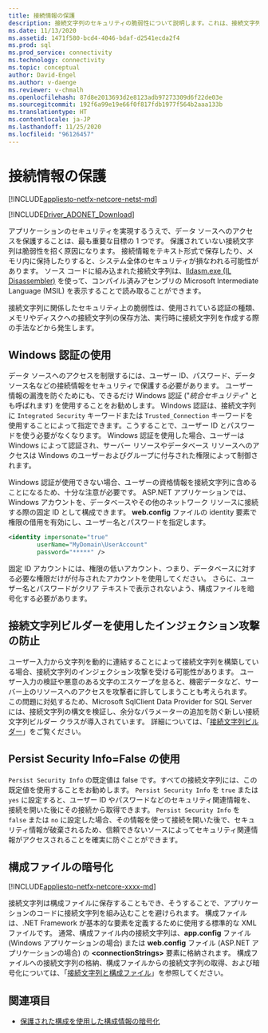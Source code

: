 ```yaml
---
title: 接続情報の保護
description: 接続文字列のセキュリティの脆弱性について説明します。これは、接続文字列の構築方法と保持方法、および認証の種類が原因で生じる場合があります。
ms.date: 11/13/2020
ms.assetid: 1471f580-bcd4-4046-bdaf-d2541ecda2f4
ms.prod: sql
ms.prod_service: connectivity
ms.technology: connectivity
ms.topic: conceptual
author: David-Engel
ms.author: v-daenge
ms.reviewer: v-chmalh
ms.openlocfilehash: 87d8e2013693d2e8123adb97273309d6f22de03e
ms.sourcegitcommit: 192f6a99e19e66f0f817fdb1977f564b2aaa133b
ms.translationtype: HT
ms.contentlocale: ja-JP
ms.lasthandoff: 11/25/2020
ms.locfileid: "96126457"
---
```

# <a name="protecting-connection-information"></a>接続情報の保護

[!INCLUDE[appliesto-netfx-netcore-netst-md](../../includes/appliesto-netfx-netcore-netst-md.md)]

[!INCLUDE[Driver_ADONET_Download](../../includes/driver_adonet_download.md)]

アプリケーションのセキュリティを実現するうえで、データ ソースへのアクセスを保護することは、最も重要な目標の 1 つです。 保護されていない接続文字列は脆弱性を招く原因になります。 接続情報をテキスト形式で保存したり、メモリ内に保持したりすると、システム全体のセキュリティが損なわれる可能性があります。 ソース コードに組み込まれた接続文字列は、[Ildasm.exe (IL Disassembler)](/dotnet/docs/framework/tools/ildasm-exe-il-disassembler.md) を使って、コンパイル済みアセンブリの Microsoft Intermediate Language (MSIL) を表示することで読み取ることができます。

接続文字列に関係したセキュリティ上の脆弱性は、使用されている認証の種類、メモリやディスクへの接続文字列の保存方法、実行時に接続文字列を作成する際の手法などから発生します。

## <a name="use-windows-authentication"></a>Windows 認証の使用

データ ソースへのアクセスを制限するには、ユーザー ID、パスワード、データ ソース名などの接続情報をセキュリティで保護する必要があります。 ユーザー情報の漏洩を防ぐためにも、できるだけ Windows 認証 ("*統合セキュリティ*" とも呼ばれます) を使用することをお勧めします。 Windows 認証は、接続文字列に `Integrated Security` キーワードまたは `Trusted_Connection` キーワードを使用することによって指定できます。こうすることで、ユーザー ID とパスワードを使う必要がなくなります。 Windows 認証を使用した場合、ユーザーは Windows によって認証され、サーバー リソースやデータベース リソースへのアクセスは Windows のユーザーおよびグループに付与された権限によって制御されます。

Windows 認証が使用できない場合、ユーザーの資格情報を接続文字列に含めることになるため、十分な注意が必要です。 ASP.NET アプリケーションでは、Windows アカウントを、データベースやその他のネットワーク リソースに接続する際の固定 ID として構成できます。 **web.config** ファイルの identity 要素で権限の借用を有効にし、ユーザー名とパスワードを指定します。

```xml  
<identity impersonate="true"
        userName="MyDomain\UserAccount"
        password="*****" />  
```  

固定 ID アカウントには、権限の低いアカウント、つまり、データベースに対する必要な権限だけが付与されたアカウントを使用してください。 さらに、ユーザー名とパスワードがクリア テキストで表示されないよう、構成ファイルを暗号化する必要があります。

## <a name="avoid-injection-attacks-with-connection-string-builders"></a>接続文字列ビルダーを使用したインジェクション攻撃の防止

ユーザー入力から文字列を動的に連結することによって接続文字列を構築している場合、接続文字列のインジェクション攻撃を受ける可能性があります。 ユーザー入力の検証や悪意のある文字のエスケープを怠ると、機密データなど、サーバー上のリソースへのアクセスを攻撃者に許してしまうことも考えられます。 この問題に対処するため、Microsoft SqlClient Data Provider for SQL Server には、接続文字列の構文を検証し、余分なパラメーターの追加を防ぐ新しい接続文字列ビルダー クラスが導入されています。 詳細については、「[接続文字列ビルダー](connection-string-builders.md)」をご覧ください。

## <a name="use-persist-security-infofalse"></a>Persist Security Info=False の使用

`Persist Security Info` の既定値は false です。すべての接続文字列には、この既定値を使用することをお勧めします。 `Persist Security Info` を `true` または `yes` に設定すると、ユーザー ID やパスワードなどのセキュリティ関連情報を、接続を開いた後にその接続から取得できます。 `Persist Security Info` を `false` または `no` に設定した場合、その情報を使って接続を開いた後で、セキュリティ情報が破棄されるため、信頼できないソースによってセキュリティ関連情報がアクセスされることを確実に防ぐことができます。

## <a name="encrypt-configuration-files"></a>構成ファイルの暗号化

[!INCLUDE[appliesto-netfx-netcore-xxxx-md](../../includes/appliesto-netfx-netcore-xxxx-md.md)]

接続文字列は構成ファイルに保存することもでき、そうすることで、アプリケーションのコードに接続文字列を組み込むことを避けられます。 構成ファイルは、.NET Framework が基本的な要素を定義するために使用する標準的な XML ファイルです。 通常、構成ファイル内の接続文字列は、**app.config** ファイル (Windows アプリケーションの場合) または **web.config** ファイル (ASP.NET アプリケーションの場合) の **\<connectionStrings>** 要素に格納されます。 構成ファイルへの接続文字列の格納、構成ファイルからの接続文字列の取得、および暗号化については、「[接続文字列と構成ファイル](connection-strings-and-configuration-files.md)」を参照してください。

## <a name="see-also"></a>関連項目

- [保護された構成を使用した構成情報の暗号化](/previous-versions/aspnet/53tyfkaw(v=vs.100))
